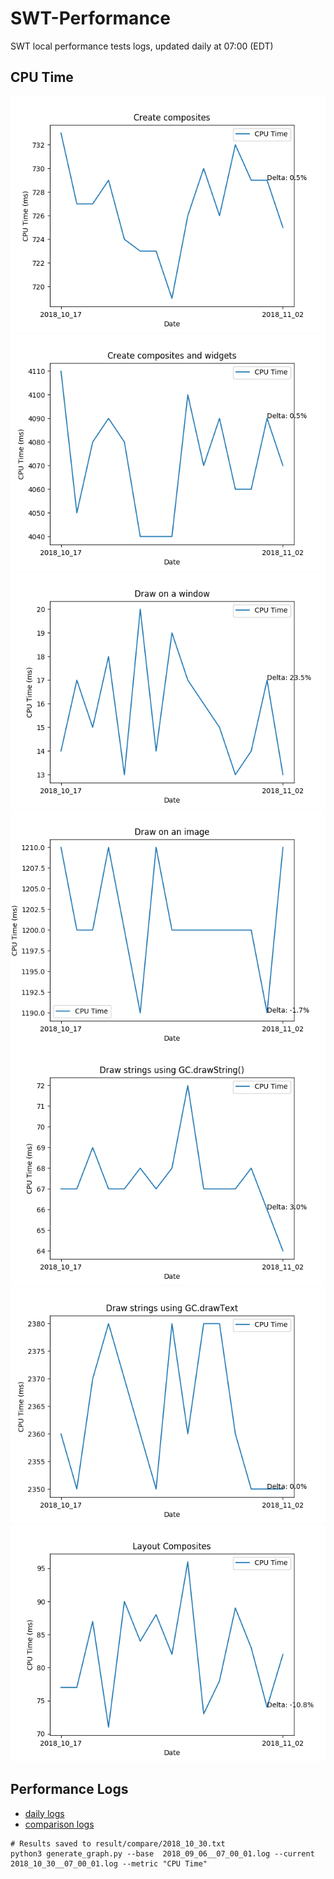 # SWT-Performance
SWT local performance tests logs, updated daily at 07:00 (EDT)

## CPU Time
![](./result/Create-composites.png)
![](./result/Create-composites-and-widgets.png)
![](./result/Draw-on-a-window.png)
![](./result/Draw-on-an-image.png)
![](./result/Draw-strings-using-GC.drawString().png)
![](./result/Draw-strings-using-GC.drawText.png)
![](./result/Layout-Composites.png)

## Performance Logs
- [daily logs](./logs)
- [comparison logs](./result/compare)
```
# Results saved to result/compare/2018_10_30.txt
python3 generate_graph.py --base  2018_09_06__07_00_01.log --current 2018_10_30__07_00_01.log --metric "CPU Time"
```
